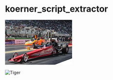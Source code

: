 # koerner_script_extractor

![Drag Racing](Dragster.jpg)

![Tiger](https://upload.wikimedia.org/wikipedia/commons/5/56/Tiger.50.jpg)
